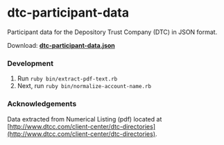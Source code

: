 # dtc-participant-data
Participant data for the Depository Trust Company (DTC) in JSON format.

Download: **[dtc-participant-data.json](https://raw.githubusercontent.com/6/dtc-participant-data/master/dtc-participant-data.json)**

### Development

1. Run `ruby bin/extract-pdf-text.rb`
2. Next, run `ruby bin/normalize-account-name.rb`

### Acknowledgements

Data extracted from Numerical Listing (pdf) located at [http://www.dtcc.com/client-center/dtc-directories](http://www.dtcc.com/client-center/dtc-directories).
